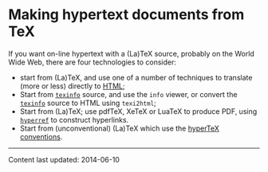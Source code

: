 # Making hypertext documents from TeX

If you want on-line hypertext with a (La)TeX source, probably on the
World Wide Web, there are four technologies to consider:
  

-  start from (La)TeX, and use one of a number of techniques to
    translate (more or less) directly to
    [HTML](./FAQ-LaTeX2HTML.html);
-  Start from [`texinfo`](./FAQ-texinfo.html) source,
    and use the `info` viewer, or convert the [`texinfo`](https://ctan.org/pkg/texinfo)
    source to HTML using `texi2html`;
-  Start from (La)TeX; use pdfTeX, XeTeX or LuaTeX to
    produce PDF, using [`hyperref`](https://ctan.org/pkg/hyperref) to construct
    hyperlinks.
-  Start from (unconventional) (La)TeX which use the 
    [hyperTeX conventions](./FAQ-hypertex.html).


----

Content last updated: 2014-06-10

